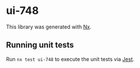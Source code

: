 # ui-748

This library was generated with [Nx](https://nx.dev).

## Running unit tests

Run `nx test ui-748` to execute the unit tests via [Jest](https://jestjs.io).

